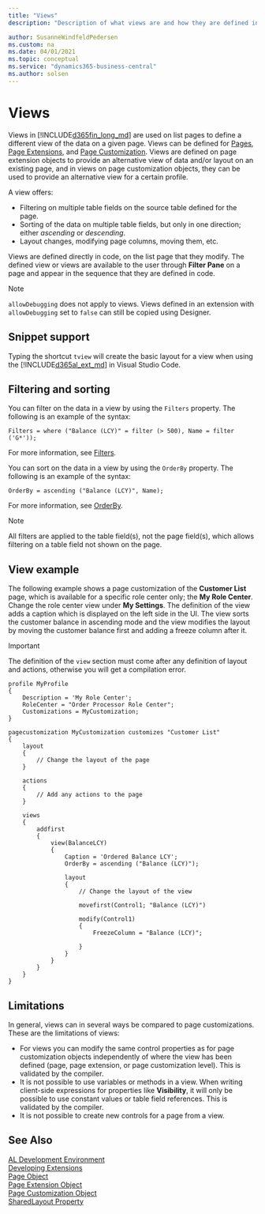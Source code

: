 ```yaml
---
title: "Views"
description: "Description of what views are and how they are defined in Business Central."

author: SusanneWindfeldPedersen
ms.custom: na
ms.date: 04/01/2021
ms.topic: conceptual
ms.service: "dynamics365-business-central"
ms.author: solsen
---
```


# Views
Views in [!INCLUDE[d365fin_long_md](includes/d365fin_long_md.md)] are used on list pages to define a different view of the data on a given page. Views can be defined for [Pages](devenv-page-object.md), [Page Extensions](devenv-page-ext-object.md), and [Page Customization](devenv-page-customization-object.md). Views are defined on page extension objects to provide an alternative view of data and/or layout on an existing page, and in views on page customization objects, they can be used to provide an alternative view for a certain profile.

A view offers:

- Filtering on multiple table fields on the source table defined for the page.
- Sorting of the data on multiple table fields, but only in one direction; either *ascending* or *descending*.
- Layout changes, modifying page columns, moving them, etc. 

Views are defined directly in code, on the list page that they modify. The defined view or views are available to the user through **Filter Pane** on a page and appear in the sequence that they are defined in code.

> [!NOTE]  
> `allowDebugging` does not apply to views. Views defined in an extension with `allowDebugging` set to `false` can still be copied using Designer.

## Snippet support
Typing the shortcut `tview` will create the basic layout for a view when using the [!INCLUDE[d365al_ext_md](../includes/d365al_ext_md.md)] in Visual Studio Code.

## Filtering and sorting
You can filter on the data in a view by using the `Filters` property. The following is an example of the syntax:
```AL
Filters = where ("Balance (LCY)" = filter (> 500), Name = filter ('G*'));
```
For more information, see [Filters](properties/devenv-filters-property.md).

You can sort on the data in a view by using the `OrderBy` property. The following is an example of the syntax:
```AL
OrderBy = ascending ("Balance (LCY)", Name);
```
For more information, see [OrderBy](properties/devenv-orderby-property.md).

> [!NOTE]
> All filters are applied to the table field(s), not the page field(s), which allows filtering on a table field not shown on the page.

## View example
The following example shows a page customization of the **Customer List** page, which is available for a specific role center only; the **My Role Center**. Change the role center view under **My Settings**. The definition of the view adds a caption which is displayed on the left side in the UI. The view sorts the customer balance in ascending mode and the view modifies the layout by moving the customer balance first and adding a freeze column after it.

> [!IMPORTANT]  
> The definition of the `view` section must come after any definition of layout and actions, otherwise you will get a compilation error.

```AL
profile MyProfile
{
    Description = 'My Role Center';
    RoleCenter = "Order Processor Role Center";
    Customizations = MyCustomization;
}

pagecustomization MyCustomization customizes "Customer List"
{
    layout
    {
        // Change the layout of the page
    }

    actions
    {
        // Add any actions to the page
    }

    views
    {
        addfirst
        {
            view(BalanceLCY)
            {
                Caption = 'Ordered Balance LCY';
                OrderBy = ascending ("Balance (LCY)");

                layout
                {
                    // Change the layout of the view

                    movefirst(Control1; "Balance (LCY)")

                    modify(Control1)
                    {
                        FreezeColumn = "Balance (LCY)";

                    }
                }
            }
        }
    }
}
```

## Limitations
In general, views can in several ways be compared to page customizations. These are the limitations of views:

- For views you can modify the same control properties as for page customization objects independently of where the view has been defined (page, page extension, or page customization level). This is validated by the compiler. 
- It is not possible to use variables or methods in a view. When writing client-side expressions for properties like **Visibility**, it will only be possible to use constant values or table field references. This is validated by the compiler.
- It is not possible to create new controls for a page from a view.

## See Also  
[AL Development Environment](devenv-reference-overview.md)  
[Developing Extensions](devenv-dev-overview.md)  
[Page Object](devenv-page-object.md)  
[Page Extension Object](devenv-page-ext-object.md)  
[Page Customization Object](devenv-page-customization-object.md)  
[SharedLayout Property](properties/devenv-sharedlayout-property.md)
